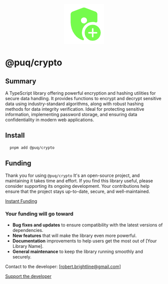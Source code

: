 <p align="center">
  <img src="https://raw.githubusercontent.com/rbrightline/puq/refs/heads/main/libs/crypto/favicon.png" alt="Logo" />
</p>

# @puq/crypto

## Summary

A TypeScript library offering powerful encryption and hashing utilities for secure data handling. It provides functions to encrypt and decrypt sensitive data using industry-standard algorithms, along with robust hashing methods for data integrity verification. Ideal for protecting sensitive information, implementing password storage, and ensuring data confidentiality in modern web applications.

## Install

```bash
  pnpm add @puq/crypto
```

## Funding

Thank you for using `@puq/crypto` It's an open-source project, and maintaining it takes time and effort. If you find this library useful, please consider supporting its ongoing development. Your contributions help ensure that the project stays up-to-date, secure, and well-maintained.

[Instant Funding](https://cash.app/$puqlib)

### Your funding will go toward

- **Bug fixes and updates** to ensure compatibility with the latest versions of dependencies.
- **New features** that will make the library even more powerful.
- **Documentation** improvements to help users get the most out of [Your Library Name].
- **General maintenance** to keep the library running smoothly and securely.

Contact to the developer: [robert.brightline@gmail.com]

[Support the developer](https://cash.app/$puqlib)
